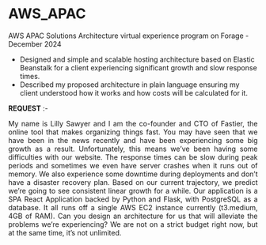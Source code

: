 # AWS_APAC
AWS APAC Solutions Architecture virtual experience program on Forage - December 2024    
- Designed and simple and scalable hosting architecture based on Elastic Beanstalk for a client experiencing significant growth and slow response times.
- Described my proposed architecture in plain language ensuring my client understood how it works and how costs will be calculated for it.
  
**REQUEST** :- 
<p align="justify">
My name is Lilly Sawyer and I am the co-founder and CTO of Fastier, the online tool that makes organizing things fast. You may have seen that we have been in the news recently and have been experiencing some big growth as a result. Unfortunately, this means we’ve been having some difficulties with our website. The response times can be slow during peak periods and sometimes we even have server crashes when it runs out of memory. We also experience some downtime during deployments and don’t have a disaster recovery plan. Based on our current trajectory, we predict we’re going to see consistent linear growth for a while. Our application is a SPA React Application backed by Python and Flask, with PostgreSQL as a database. It all runs off a single AWS EC2 instance currently (t3.medium, 4GB of RAM). Can you design an architecture for us that will alleviate the problems we’re experiencing? We are not on a strict budget right now, but at the same time, it’s not unlimited.
</p>

